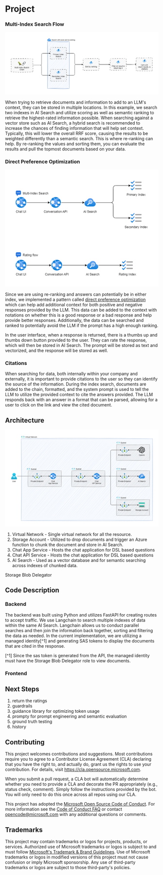 # Project

### Multi-Index Search Flow
![alt text](./assets/chain.png "LangChain Flow")

When trying to retrieve documents and information to add to an LLM's context, they can be stored in multiple locations. In this example, we search two indexes in AI Search and utilize scoring as well as semantic ranking to retrieve the highest-rated information possible. When searching against a vector store such as AI Search, a hybrid search is recommended to increase the chances of finding information that will help set context. Typically, this will lower the overall RRF score, causing the results to be weighted differently than a semantic search. This is where re-ranking can help. By re-ranking the values and sorting them, you can evaluate the results and pull the topmost documents based on your data.

### Direct Preference Optimization
![alt text](./assets/user-flows.png "LangChain Flow")

Since we are using re-ranking and answers can potentially be in either index, we implemented a pattern called [direct preference optimization](https://arxiv.org/abs/2305.18290) which can help add additional context for both positive and negative responses provided by the LLM. This data can be added to the context with notations on whether this is a good response or a bad response and help provide better responses. Additionally, the data can be searched and ranked to potentially avoid the LLM if the prompt has a high enough ranking.

In the user interface, when a response is returned, there is a thumbs up and thumbs down button provided to the user. They can rate the response, which will then be stored in AI Search. The prompt will be stored as text and vectorized, and the response will be stored as well.

### Citations

When searching for data, both internally within your company and externally, it is important to provide citations to the user so they can identify the source of the information. During the index search, documents are added to the chain, formatted, and the system prompt is used to tell the LLM to utilize the provided context to cite the answers provided. The LLM responds back with an answer in a format that can be parsed, allowing for a user to click on the link and view the cited document.

## Architecture
![alt text](./assets/architecture.png "Architecture")
1. Virtual Network - Single virtual network for all the resource.
2. Storage Account - Utilized to drop documents and trigger an Azure function to chunk the document and store in AI Search.
3. Chat App Service - Hosts the chat application for DSL based questions
4. Chat API Service - Hosts the chat application for DSL based questions
5. AI Search - Used as a vector database and for semantic searching across indexes of chunked data.

Storage Blob Delegator

## Code Description
### Backend
The backend was built using Python and utilizes FastAPI for creating routes to accept traffic. We use Langchain to search multiple indexes of data within the same AI Search. Langchain allows us to conduct parallel searches and then join the information back together, sorting and filtering the data as needed. In the current implementation, we are utilizing a managed identity[^1] and generating SAS tokens to display the documents that are cited in the response.

[^1] Since the sas token is generated from the API, the managed identity must have the Storage Blob Delegator role to view documents.

### Frontend

## Next Steps
1. return the ratings
2. guardrails
3. guidance library for optimizing token usage
4. prompty for prompt engineering and semantic evaluation
5. ground truth testing
6. history

## Contributing

This project welcomes contributions and suggestions.  Most contributions require you to agree to a
Contributor License Agreement (CLA) declaring that you have the right to, and actually do, grant us
the rights to use your contribution. For details, visit https://cla.opensource.microsoft.com.

When you submit a pull request, a CLA bot will automatically determine whether you need to provide
a CLA and decorate the PR appropriately (e.g., status check, comment). Simply follow the instructions
provided by the bot. You will only need to do this once across all repos using our CLA.

This project has adopted the [Microsoft Open Source Code of Conduct](https://opensource.microsoft.com/codeofconduct/).
For more information see the [Code of Conduct FAQ](https://opensource.microsoft.com/codeofconduct/faq/) or
contact [opencode@microsoft.com](mailto:opencode@microsoft.com) with any additional questions or comments.

## Trademarks

This project may contain trademarks or logos for projects, products, or services. Authorized use of Microsoft 
trademarks or logos is subject to and must follow 
[Microsoft's Trademark & Brand Guidelines](https://www.microsoft.com/en-us/legal/intellectualproperty/trademarks/usage/general).
Use of Microsoft trademarks or logos in modified versions of this project must not cause confusion or imply Microsoft sponsorship.
Any use of third-party trademarks or logos are subject to those third-party's policies.





